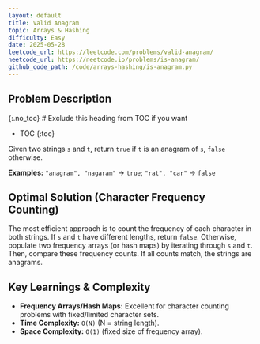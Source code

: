 ```yaml
---
layout: default
title: Valid Anagram
topic: Arrays & Hashing
difficulty: Easy
date: 2025-05-28
leetcode_url: https://leetcode.com/problems/valid-anagram/
neetcode_url: https://neetcode.io/problems/is-anagram/
github_code_path: /code/arrays-hashing/is-anagram.py
---
```


## Problem Description
{:.no_toc} # Exclude this heading from TOC if you want

* TOC
{:toc}

Given two strings `s` and `t`, return `true` if `t` is an anagram of `s`, `false` otherwise.

**Examples:** `"anagram", "nagaram"` -> `true`; `"rat", "car"` -> `false`

## Optimal Solution (Character Frequency Counting)

The most efficient approach is to count the frequency of each character in both strings. If `s` and `t` have different lengths, return `false`. Otherwise, populate two frequency arrays (or hash maps) by iterating through `s` and `t`. Then, compare these frequency counts. If all counts match, the strings are anagrams.

## Key Learnings & Complexity

* **Frequency Arrays/Hash Maps:** Excellent for character counting problems with fixed/limited character sets.
* **Time Complexity:** `O(N)` (N = string length).
* **Space Complexity:** `O(1)` (fixed size of frequency array).
